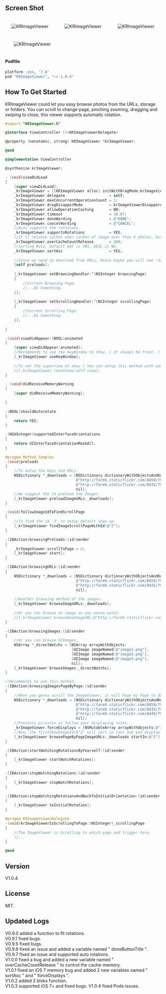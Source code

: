 ## Screen Shot

<img src="https://dl.dropbox.com/u/83663874/GitHubs/KRImageViewer-1.png" alt="KRImageViewer" title="KRImageViewer" style="margin: 20px;" class="center" /> &nbsp;
<img src="https://dl.dropbox.com/u/83663874/GitHubs/KRImageViewer-2.png" alt="KRImageViewer" title="KRImageViewer" style="margin: 20px;" class="center" /> &nbsp;
<img src="https://dl.dropbox.com/u/83663874/GitHubs/KRImageViewer-3.png" alt="KRImageViewer" title="KRImageViewer" style="margin: 20px;" class="center" /> &nbsp;
<img src="https://dl.dropbox.com/u/83663874/GitHubs/KRImageViewer-4.png" alt="KRImageViewer" title="KRImageViewer" style="margin: 20px;" class="center" />

#### Podfile

```ruby
platform :ios, '7.0'
pod "KRImageViewer", "~> 1.0.4"
```

## How To Get Started

KRImageViewer could let you easy browse photos from the URLs, storage or folders. You can scroll to change page, pinching zooming, dragging and swiping to close, this viewer supports automatic rotation.

``` objective-c
#import "KRImageViewer.h"

@interface ViewController ()<KRImageViewerDelegate>

@property (nonatomic, strong) KRImageViewer *krImageViewer;

@end

@implementation ViewController

@synthesize krImageViewer;

- (void)viewDidLoad
{
    [super viewDidLoad];
    _krImageViewer = [[KRImageViewer alloc] initWithDragMode:krImageViewerModeOfBoth];
    _krImageViewer.delegate                    = self;
    _krImageViewer.maxConcurrentOperationCount = 1;
    _krImageViewer.dragDisapperMode            = krImageViewerDisapperAfterMiddle;
    _krImageViewer.allowOperationCaching       = NO;
    _krImageViewer.timeout                     = 30.0f;
    _krImageViewer.doneWording                 = @"DONE";
    _krImageViewer.cancelWording               = @"CANCEL";
    //Auto supports the rotations.
    _krImageViewer.supportsRotations           = YES;
    //It'll release caches when caches of image over than X photos, but it'll be holding current image to display on the viewer.
    _krImageViewer.overCacheCountRelease       = 200;
    //Sorting Rule, Default ASC is YES, DESC is NO.
    _krImageViewer.sortAsc                     = YES;
    
    //Since we need to download from URLs, hence maybe you will see "nothing" in some methods.
    [self preloads];
    
    [_krImageViewer setBrowsingHandler:^(NSInteger browsingPage)
    {
        //Current Browsing Page.
        //...Do Something.
    }];
    
    [_krImageViewer setScrollingHandler:^(NSInteger scrollingPage)
    {
        //Current Scrolling Page.
        //...Do Something.
    }];
    
}

-(void)viewDidAppear:(BOOL)animated
{
    [super viewDidAppear:animated];
    //Recommends to use the keyWindow to show. ( It always be front. )
    [_krImageViewer useKeyWindow];
    
    //To set the superview at show ( You can setup this method with your custom view to be parent view to show ).
    //[_krImageViewer resetView:self.view];
}

- (void)didReceiveMemoryWarning
{
    [super didReceiveMemoryWarning];
    
}

-(BOOL)shouldAutorotate
{
    return YES;
}

-(NSUInteger)supportedInterfaceOrientations
{
    return UIInterfaceOrientationMaskAll;
}

#pragma Method Samples
-(void)preloads
{
    //To setup the Keys and URLs.
    NSDictionary *_downloads = [NSDictionary dictionaryWithObjectsAndKeys:
                                @"http://farm9.staticflickr.com/8459/7945134514_e5a779ee5f_s.jpg", @"1",
                                @"http://farm9.staticflickr.com/8435/7944303392_a856d79802_s.jpg", @"2",
                                nil];
    //We suggest the to preload the Images.
    [_krImageViewer preloadImageURLs:_downloads];
}

-(void)followImageIdToFindScrollPage
{
    //To find the id '3' to setup default show up.
    [_krImageViewer findImageScrollPageWithId:@"2"];
}

-(IBAction)browsingPreloads:(id)sender
{
    _krImageViewer.scrollToPage = 2;
    [_krImageViewer start];
}

-(IBAction)browsingURLs:(id)sender
{
    NSDictionary *_downloads = [NSDictionary dictionaryWithObjectsAndKeys:
                                @"http://farm9.staticflickr.com/8459/7945134514_e5a779ee5f_s.jpg", @"1",
                                @"http://farm9.staticflickr.com/8435/7944303392_a856d79802_s.jpg", @"2",
                                nil];
    
    //Another browsing method of the images.
    [_krImageViewer browseImageURLs:_downloads];
    
    //Or you can browse an image as you wanna watch.
    //[_krImageViewer browseOneImageURL:@"http://farm9.staticflickr.com/8449/7943919662_67f7345f8b_s.jpg"];
}

-(IBAction)browsingImages:(id)sender
{
    //Or you can browse UIImages.
    NSArray *_directWatchs = [NSArray arrayWithObjects:
                              [UIImage imageNamed:@"image1.png"],
                              [UIImage imageNamed:@"image2.png"],
                              [UIImage imageNamed:@"image3.png"],
                              nil];
    [_krImageViewer browseImages:_directWatchs];
}

//Recommends to use this method.
-(IBAction)browsingImagesPageByPage:(id)sender
{
    //When you gonna scroll the ImageViewer, it will Page by Page to download the image and show it.
    NSDictionary *_downloads = [NSDictionary dictionaryWithObjectsAndKeys:
                                @"http://farm9.staticflickr.com/8459/7945134514_e5a779ee5f_s.jpg", @"1",
                                @"http://farm9.staticflickr.com/8435/7944303392_a856d79802_s.jpg", @"2",
                                @"http://farm9.staticflickr.com/8449/7943919662_67f7345f8b_s.jpg", @"3",
                                nil];
    //Presents pictures in follow your displaying rules.
    _krImageViewer.forceDisplays = [NSMutableArray arrayWithObjects:@"3", @"1", @"2", nil];
    //Now, the firstShowImageId:@"2" will sort in last one and display it first.
    [_krImageViewer browsePageByPageImageURLs:_downloads startIn:@"2"];
}

-(IBAction)startWatchingRotationsByYourself:(id)sender
{
    [_krImageViewer startWatchRotations];
}

-(IBAction)stopWatchingRotations:(id)sender
{
    [_krImageViewer stopWatchRotations];
}

-(IBAction)stopWatchingRotationsAndBackToInitialOrientation:(id)sender
{
    [_krImageViewer toInitialRotation];
}

#pragma KRImageViewerDelegate
-(void)krImageViewerIsScrollingToPage:(NSInteger)_scrollingPage
{
    //The ImageViewer is Scrolling to which page and trigger here.
    //...
}

@end
```

## Version

V1.0.4.

## License

MIT.

## Updated Logs

V0.9.0 added a function to fit rotations. <br />
V0.9.1 fixed bugs. <br />
V0.9.5 fixed bugs. <br />
V0.9.6 fixed an issue and added a variable named " doneButtonTitle ". <br />
V0.9.7 fixed an issue and supported auto rotations. <br />
V1.0.0 fixed a bug and added a new variable named " overCacheCountRelease " to control the cache-memory. <br />
V1.0.1 fixed an iOS 7 memory bug and added 2 new variables named " sortAsc " and " forceDisplays ". <br />
V1.0.2 added 2 bloks function. <br />
V1.0.3 supported iOS 7+ and fixed bugs.
V1.0.4 fixed Pods issues.
